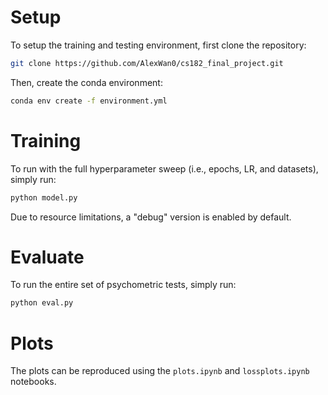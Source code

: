 # Setup
To setup the training and testing environment, first clone the repository:
```bash
git clone https://github.com/AlexWan0/cs182_final_project.git
```

Then, create the conda environment:
```bash
conda env create -f environment.yml
```

# Training
To run with the full hyperparameter sweep (i.e., epochs, LR, and datasets), simply run:
```bash
python model.py
```

Due to resource limitations, a "debug" version is enabled by default.

# Evaluate
To run the entire set of psychometric tests, simply run:
```bash
python eval.py
```

# Plots
The plots can be reproduced using the `plots.ipynb` and `lossplots.ipynb` notebooks.
